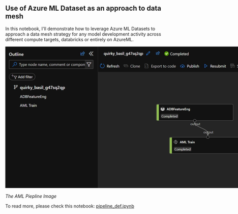 ## Use of Azure ML Dataset as an approach to data mesh

In this notebook, I'll demonstrate how to leverage Azure ML Datasets to approach a data mesh strategy for any model development activity across different compute targets, databricks or entirely on AzureML.

<div style="text-align:center; width: 1000px"><img src="./assets/pipeline.jpg" /></div>

*The AML Piepline Image*

To read more, please check this notebook: [pipeline_def.ipynb](./pipeline_def.ipynb)